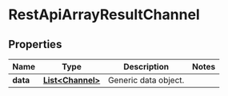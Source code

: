 
# RestApiArrayResultChannel

## Properties
Name | Type | Description | Notes
------------ | ------------- | ------------- | -------------
**data** | [**List&lt;Channel&gt;**](Channel.md) | Generic data object. | 



